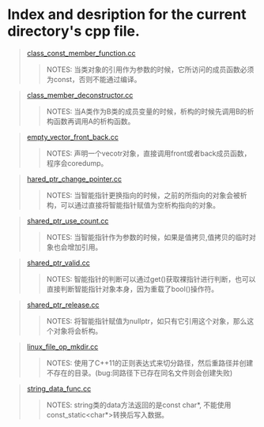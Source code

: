 # Index and desription for the current directory's cpp file.

> [class_const_member_function.cc](./class_const_member_function.cc)
> > NOTES:
> > 当类对象的引用作为参数的时候，它所访问的成员函数必须为const，否则不能通过编译。

> [class_member_deconstructor.cc](./class_member_deconstructor.cc)  
> > NOTES:
> > 当A类作为B类的成员变量的时候，析构的时候先调用B的析构函数再调用A的析构函数。

> [empty_vector_front_back.cc](./empty_vector_front_back.cc)
> > NOTES:
> > 声明一个vecotr对象，直接调用front或者back成员函数，程序会coredump。

> [hared_ptr_change_pointer.cc](./hared_ptr_change_pointer.cc)
> > NOTES:
> > 当智能指针更换指向的时候，之前的所指向的对象会被析构，可以通过直接将智能指针赋值为空析构指向的对象。

> [shared_ptr_use_count.cc](./shared_ptr_use_count.cc)
> > NOTES:
> > 当智能指针作为参数的时候，如果是值拷贝,值拷贝的临时对象也会增加引用。

> [shared_ptr_valid.cc](./shared_ptr_valid.cc)
> > NOTES:
> > 智能指针的判断可以通过get()获取裸指针进行判断，也可以直接判断智能指针对象本身，因为重载了bool()操作符。

> [shared_ptr_release.cc](./shared_ptr_release.cc)
> > NOTES:
> > 将智能指针赋值为nullptr，如只有它引用这个对象，那么这个对象将会析构。

> [linux_file_op_mkdir.cc](./linux_file_op_mkdir.cc)
> > NOTES:
> > 使用了C++11的正则表达式来切分路径，然后重路径并创建不存在的目录。(bug:同路径下已存在同名文件则会创建失败)

> [string_data_func.cc](./string_data_func.cc)
> > NOTES:
> > string类的data方法返回的是const char\*, 不能使用const_static<char*>转换后写入数据。
